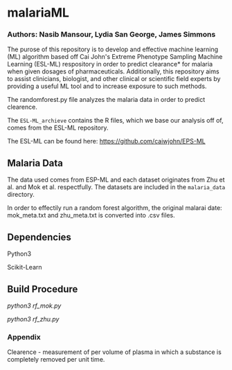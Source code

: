 # malariaML
### Authors: Nasib Mansour, Lydia San George, James Simmons
The purose of this repository is to develop and effective machine learning (ML) algorithm based off Cai John's Extreme Phenotype Sampling Machine Learning (ESL-ML) respository in order to predict clearance* for malaria when given dosages of pharmaceuticals.  Additionally, this repository aims to assist clinicians, biologist, and other clinical or scientific field experts by providing a useful ML tool and to increase exposure to such methods.

The randomforest.py file analyzes the malaria data in order to predict clearence.

The  `ESL-ML_archieve` contains the R files, which we base our analysis off of, comes from the ESL-ML repository.

The ESL-ML can be found here:
https://github.com/caiwjohn/EPS-ML

## Malaria Data
The data used comes from ESP-ML and each dataset originates from Zhu et al. and Mok et al. respectfully. The datasets are included in the `malaria_data` directory.

In order to effectily run a random forest algorithm, the original malarai date: mok_meta.txt and zhu_meta.txt is converted into .csv files.

## Dependencies
Python3 

Scikit-Learn

## Build Procedure
*python3 rf_mok.py*

*python3 rf_zhu.py*

### Appendix
Clearence - measurement of per volume of plasma in which a substance is completely removed per unit time.

